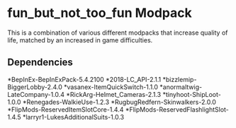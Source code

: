 # fun_but_not_too_fun Modpack

This is a combination of various different modpacks that increase quality of life, matched
by an increased in game difficulties.

## Dependencies
*BepInEx-BepInExPack-5.4.2100
*2018-LC_API-2.1.1
*bizzlemip-BiggerLobby-2.4.0
*vasanex-ItemQuickSwitch-1.1.0
*anormaltwig-LateCompany-1.0.4
*RickArg-Helmet_Cameras-2.1.3
*tinyhoot-ShipLoot-1.0.0
*Renegades-WalkieUse-1.2.3
*RugbugRedfern-Skinwalkers-2.0.0
*FlipMods-ReservedItemSlotCore-1.4.4
*FlipMods-ReservedFlashlightSlot-1.4.5
*larryr1-LukesAdditionalSuits-1.0.3
